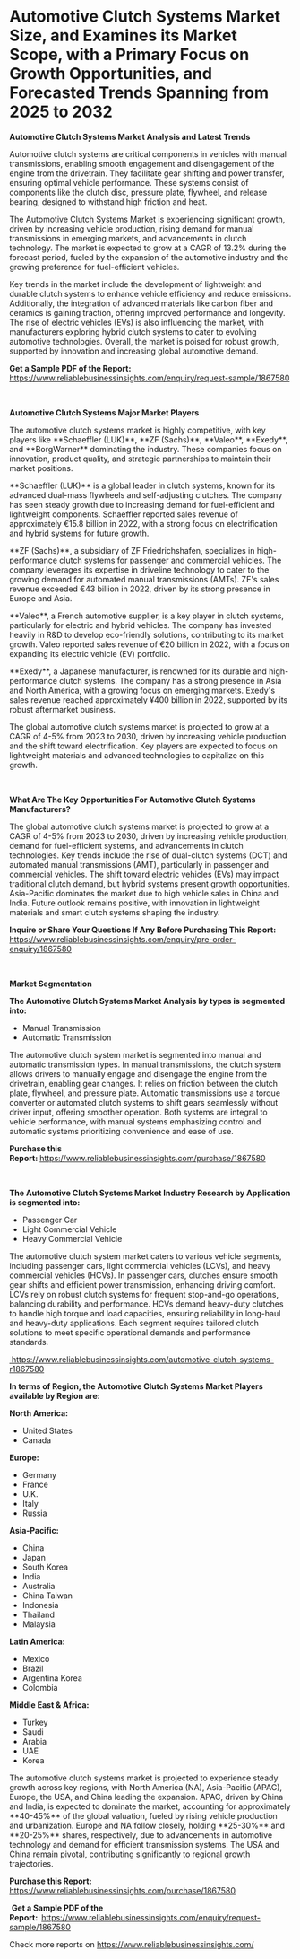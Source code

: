 <p><h1>Automotive Clutch Systems Market Size, and Examines its Market Scope, with a Primary Focus on Growth Opportunities, and Forecasted Trends Spanning from 2025 to 2032</h1></p><p><strong>Automotive Clutch Systems Market Analysis and Latest Trends</strong></p>
<p><p>Automotive clutch systems are critical components in vehicles with manual transmissions, enabling smooth engagement and disengagement of the engine from the drivetrain. They facilitate gear shifting and power transfer, ensuring optimal vehicle performance. These systems consist of components like the clutch disc, pressure plate, flywheel, and release bearing, designed to withstand high friction and heat.</p><p>The Automotive Clutch Systems Market is experiencing significant growth, driven by increasing vehicle production, rising demand for manual transmissions in emerging markets, and advancements in clutch technology. The market is expected to grow at a CAGR of 13.2% during the forecast period, fueled by the expansion of the automotive industry and the growing preference for fuel-efficient vehicles.</p><p>Key trends in the market include the development of lightweight and durable clutch systems to enhance vehicle efficiency and reduce emissions. Additionally, the integration of advanced materials like carbon fiber and ceramics is gaining traction, offering improved performance and longevity. The rise of electric vehicles (EVs) is also influencing the market, with manufacturers exploring hybrid clutch systems to cater to evolving automotive technologies. Overall, the market is poised for robust growth, supported by innovation and increasing global automotive demand.</p></p>
<p><strong>Get a Sample PDF of the Report:&nbsp;</strong> <a href="https://www.reliablebusinessinsights.com/enquiry/request-sample/1867580?utm_campaign=1106&utm_medium=2&utm_source=Github&utm_content=ia&utm_term=24012025&utm_id=automotive-clutch-systems">https://www.reliablebusinessinsights.com/enquiry/request-sample/1867580</a></p>
<p>&nbsp;</p>
<p><strong>Automotive Clutch Systems Major Market Players</strong></p>
<p><p>The automotive clutch systems market is highly competitive, with key players like **Schaeffler (LUK)**, **ZF (Sachs)**, **Valeo**, **Exedy**, and **BorgWarner** dominating the industry. These companies focus on innovation, product quality, and strategic partnerships to maintain their market positions.</p><p>**Schaeffler (LUK)** is a global leader in clutch systems, known for its advanced dual-mass flywheels and self-adjusting clutches. The company has seen steady growth due to increasing demand for fuel-efficient and lightweight components. Schaeffler reported sales revenue of approximately €15.8 billion in 2022, with a strong focus on electrification and hybrid systems for future growth.</p><p>**ZF (Sachs)**, a subsidiary of ZF Friedrichshafen, specializes in high-performance clutch systems for passenger and commercial vehicles. The company leverages its expertise in driveline technology to cater to the growing demand for automated manual transmissions (AMTs). ZF's sales revenue exceeded €43 billion in 2022, driven by its strong presence in Europe and Asia.</p><p>**Valeo**, a French automotive supplier, is a key player in clutch systems, particularly for electric and hybrid vehicles. The company has invested heavily in R&D to develop eco-friendly solutions, contributing to its market growth. Valeo reported sales revenue of €20 billion in 2022, with a focus on expanding its electric vehicle (EV) portfolio.</p><p>**Exedy**, a Japanese manufacturer, is renowned for its durable and high-performance clutch systems. The company has a strong presence in Asia and North America, with a growing focus on emerging markets. Exedy's sales revenue reached approximately ¥400 billion in 2022, supported by its robust aftermarket business.</p><p>The global automotive clutch systems market is projected to grow at a CAGR of 4-5% from 2023 to 2030, driven by increasing vehicle production and the shift toward electrification. Key players are expected to focus on lightweight materials and advanced technologies to capitalize on this growth.</p></p>
<p>&nbsp;</p>
<p><strong>What Are The Key Opportunities For Automotive Clutch Systems Manufacturers?</strong></p>
<p><p>The global automotive clutch systems market is projected to grow at a CAGR of 4-5% from 2023 to 2030, driven by increasing vehicle production, demand for fuel-efficient systems, and advancements in clutch technologies. Key trends include the rise of dual-clutch systems (DCT) and automated manual transmissions (AMT), particularly in passenger and commercial vehicles. The shift toward electric vehicles (EVs) may impact traditional clutch demand, but hybrid systems present growth opportunities. Asia-Pacific dominates the market due to high vehicle sales in China and India. Future outlook remains positive, with innovation in lightweight materials and smart clutch systems shaping the industry.</p></p>
<p><strong>Inquire or Share Your Questions If Any Before Purchasing This Report:</strong> <a href="https://www.reliablebusinessinsights.com/enquiry/pre-order-enquiry/1867580?utm_campaign=1106&utm_medium=2&utm_source=Github&utm_content=ia&utm_term=24012025&utm_id=automotive-clutch-systems">https://www.reliablebusinessinsights.com/enquiry/pre-order-enquiry/1867580</a></p>
<p>&nbsp;</p>
<p><strong>Market Segmentation</strong></p>
<p><strong>The Automotive Clutch Systems Market Analysis by types is segmented into:</strong></p>
<p><ul><li>Manual Transmission</li><li>Automatic Transmission</li></ul></p>
<p><p>The automotive clutch system market is segmented into manual and automatic transmission types. In manual transmissions, the clutch system allows drivers to manually engage and disengage the engine from the drivetrain, enabling gear changes. It relies on friction between the clutch plate, flywheel, and pressure plate. Automatic transmissions use a torque converter or automated clutch systems to shift gears seamlessly without driver input, offering smoother operation. Both systems are integral to vehicle performance, with manual systems emphasizing control and automatic systems prioritizing convenience and ease of use.</p></p>
<p><strong>Purchase this Report:&nbsp;</strong><a href="https://www.reliablebusinessinsights.com/purchase/1867580?utm_campaign=1106&utm_medium=2&utm_source=Github&utm_content=ia&utm_term=24012025&utm_id=automotive-clutch-systems">https://www.reliablebusinessinsights.com/purchase/1867580</a></p>
<p>&nbsp;</p>
<p><strong>The Automotive Clutch Systems Market Industry Research by Application is segmented into:</strong></p>
<p><ul><li>Passenger Car</li><li>Light Commercial Vehicle</li><li>Heavy Commercial Vehicle</li></ul></p>
<p><p>The automotive clutch system market caters to various vehicle segments, including passenger cars, light commercial vehicles (LCVs), and heavy commercial vehicles (HCVs). In passenger cars, clutches ensure smooth gear shifts and efficient power transmission, enhancing driving comfort. LCVs rely on robust clutch systems for frequent stop-and-go operations, balancing durability and performance. HCVs demand heavy-duty clutches to handle high torque and load capacities, ensuring reliability in long-haul and heavy-duty applications. Each segment requires tailored clutch solutions to meet specific operational demands and performance standards.</p></p>
<p><a href="https://www.reliablebusinessinsights.com/automotive-clutch-systems-r1867580?utm_campaign=1106&utm_medium=2&utm_source=Github&utm_content=ia&utm_term=24012025&utm_id=automotive-clutch-systems">&nbsp;https://www.reliablebusinessinsights.com/automotive-clutch-systems-r1867580</a></p>
<p><strong>In terms of Region, the Automotive Clutch Systems Market Players available by Region are:</strong></p>
<p>
    <p> <strong> North America: </strong>
        <ul>
            <li>United States</li>
            <li>Canada</li>
        </ul>
        </p> 
    <p> <strong> Europe: </strong>
        <ul>
            <li>Germany</li>
            <li>France</li>
            <li>U.K.</li>
            <li>Italy</li>
            <li>Russia</li>
        </ul>
        </p> 
    <p> <strong> Asia-Pacific: </strong>
        <ul>
            <li>China</li>
            <li>Japan</li>
            <li>South Korea</li>
            <li>India</li>
            <li>Australia</li>
            <li>China Taiwan</li>
            <li>Indonesia</li>
            <li>Thailand</li>
            <li>Malaysia</li>
        </ul>
        </p> 
    <p> <strong> Latin America: </strong>
        <ul>
            <li>Mexico</li>
            <li>Brazil</li>
            <li>Argentina Korea</li>
            <li>Colombia</li>
        </ul>
        </p> 
    <p> <strong> Middle East & Africa: </strong>
        <ul>
            <li>Turkey</li>
            <li>Saudi</li>
            <li>Arabia</li>
            <li>UAE</li>
            <li>Korea</li>
        </ul>
    </p>
    </p>
<p><p>The automotive clutch systems market is projected to experience steady growth across key regions, with North America (NA), Asia-Pacific (APAC), Europe, the USA, and China leading the expansion. APAC, driven by China and India, is expected to dominate the market, accounting for approximately **40-45%** of the global valuation, fueled by rising vehicle production and urbanization. Europe and NA follow closely, holding **25-30%** and **20-25%** shares, respectively, due to advancements in automotive technology and demand for efficient transmission systems. The USA and China remain pivotal, contributing significantly to regional growth trajectories.</p></p>
<p><strong>Purchase this Report: </strong><a href="https://www.reliablebusinessinsights.com/purchase/1867580?utm_campaign=1106&utm_medium=2&utm_source=Github&utm_content=ia&utm_term=24012025&utm_id=automotive-clutch-systems">https://www.reliablebusinessinsights.com/purchase/1867580</a></p>
<p>&nbsp;<strong>Get a Sample PDF of the Report:&nbsp;&nbsp;</strong><a href="https://www.reliablebusinessinsights.com/enquiry/request-sample/1867580?utm_campaign=1106&utm_medium=2&utm_source=Github&utm_content=ia&utm_term=24012025&utm_id=automotive-clutch-systems">https://www.reliablebusinessinsights.com/enquiry/request-sample/1867580</a></p>
<p><strong></strong></p>
<p>Check more reports on <a href="https://www.reliablebusinessinsights.com/?utm_campaign=1106&utm_medium=2&utm_source=Github&utm_content=ia&utm_term=24012025&utm_id=automotive-clutch-systems">https://www.reliablebusinessinsights.com/</a></p>